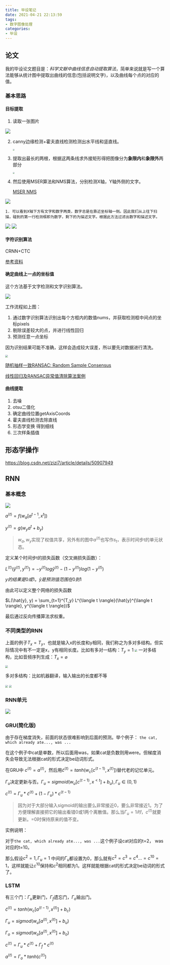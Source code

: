 ```yaml
---
title: 毕设笔记
date: 2021-04-21 22:13:59
tags:
- 数字图像处理
categories:
- 毕设
---
```


## 论文

我的毕设论文题目是：*科学文献中曲线信息自动提取算法*，简单来说就是写一个算法能够从统计图中提取出曲线的信息(包括说明文字)，以及曲线每个点的对应的值。

### 基本思路

#### 目标提取

  1. 读取一张图片

![](https://raw.githubusercontent.com/baichen99/pics/master/img/test_img.png)

  2. canny边缘检测+霍夫直线检测检测出水平线和竖直线。

     <img src="https://raw.githubusercontent.com/baichen99/pics/master/img/lines.png" style="zoom:33%;" />

  3. 提取出最长的两根，根据这两条线求外接矩形得把图像分为**象限内**和**象限外**两部分

     <img src="https://raw.githubusercontent.com/baichen99/pics/master/img/getAxisCoords.png" style="zoom:33%;" />

  4. 然后使用MSER算法和NMS算法，分别检测X轴，Y轴外侧的文字。

     [MSER NMS](https://zhuanlan.zhihu.com/p/66789730)

![](https://raw.githubusercontent.com/baichen99/pics/master/img/xyboxes.png)

    1. 可以看到X轴下方有文字和数字两类，数字总是在靠近坐标轴一侧。因此我们从上往下扫描，碰到的第一行检测框即为数字，剩下的为描述文字。根据此方法过滤出数字和描述文字。

<img src="https://raw.githubusercontent.com/baichen99/pics/master/img/withdrawNums1.png"/>

<img src="https://raw.githubusercontent.com/baichen99/pics/master/img/withdrawNums2.png"  />

#### 字符识别算法

CRNN+CTC

[参考资料](https://zhuanlan.zhihu.com/p/43534801)

#### 确定曲线上一点的坐标值

这个方法基于文字检测和文字识别算法。

![](https://raw.githubusercontent.com/baichen99/pics/master/img/%E6%88%AA%E5%B1%8F2021-04-26%20%E4%B8%8B%E5%8D%885.01.49.png)

工作流程如上图：

1. 通过数字识别算法识别出每个方框内的数值nums，并获取检测框中间点的坐标pixels
2. 剔除误差较大的点，并进行线性回归
3. 预测任意一点坐标

因为识别结果可能不准确，这样会造成较大误差，所以要先对数据进行清洗。

<img src="https://raw.githubusercontent.com/baichen99/pics/master/img/%E6%88%AA%E5%B1%8F2021-04-26%20%E4%B8%8B%E5%8D%885.00.10.png" style="zoom:50%;" />

[随机抽样一致RANSAC: Random Sample Consensus](https://zhuanlan.zhihu.com/p/36301702)

[线性回归及RANSAC异常值清除算法案例](https://blog.csdn.net/mago2015/article/details/84295425)



#### 曲线提取

1. 去噪
2. otsu二值化
3. 确定曲线位置getAxisCoords
4. 霍夫直线检测去除直线
5. 形态学变换 得到细线
6. 三次样条插值



## 形态学操作

https://blog.csdn.net/zizi7/article/details/50907949























































## RNN

### 基本概念

![](https://raw.githubusercontent.com/baichen99/pics/master/img/rnn-net.png)

$a^{\langle t \rangle} = f(w_a[a^{t-1}, x^{t}])$   

$y^{\langle t \rangle} = g(w_ya^{t}+b_y)$

> $w_a, w_y$实现了权值共享，另外有的图中$a^{\langle t \rangle}$也写作$s_{t}$，表示时间步t的单元状态。


定义某个时间步t的损失函数（交叉熵损失函数）：

$L^{\langle t \rangle}(\hat{y}^{\langle t \rangle}, y^{\langle t \rangle}) = -y^{\langle t \rangle}log\hat{y}^{\langle t \rangle} - (1-y^{\langle t \rangle})log(1-y^{\langle t \rangle})$

$y的结果是0或1，\hat y是预测值范围在0到1$

由此可以定义整个网络的损失函数

$L(\hat{y}, y) = \sum_{t=1}^{T_y} L^{\langle t \rangle}(\hat{y}^{\langle t \rangle}, y^{\langle t \rangle})$

最后通过反向传播算法求权重。

### 不同类型的RNN

上面的例子$T_x = T_y$，也就是输入x的长度和y相同，我们称之为多对多结构。但实际情况中有不一定是x，y有相同长度。比如有多对一结构：$T_y = 1$
<img src="https://raw.githubusercontent.com/baichen99/pics/master/img/%E6%88%AA%E5%B1%8F2021-04-18%20%E4%B8%8B%E5%8D%884.50.13.png" style="zoom:50%;" />
一对多结构，比如音频序列生成：$T_x = \varnothing$

<img src="https://raw.githubusercontent.com/baichen99/pics/master/img/%E6%88%AA%E5%B1%8F2021-04-18%20%E4%B8%8B%E5%8D%884.49.31.png" style="zoom:50%;" />

多对多结构：比如机器翻译，输入输出的长度都不等

<img src="https://raw.githubusercontent.com/baichen99/pics/master/img/%E6%88%AA%E5%B1%8F2021-04-18%20%E4%B8%8B%E5%8D%884.51.00.png" style="zoom:50%;" />

<img src="https://raw.githubusercontent.com/baichen99/pics/master/img/%E6%88%AA%E5%B1%8F2021-04-18%20%E4%B8%8B%E5%8D%884.52.09.png" style="zoom:50%;" />



### RNN单元

![](https://raw.githubusercontent.com/baichen99/pics/master/img/v2-de5ad673d74a07ea40a24f916956e675_b.webp.gif)

### GRU(简化版)

由于存在梯度消失，前面的状态很难影响到后面的预测。举个例子：
`the cat, which already ate..., was ...` 

在这个例子中cat是单数，所以后面用was，如果cat是负数则用were。但梯度消失会导致无法根据cat的形式决定be动词形式。

在GRU中 $c^{\langle t \rangle} = a^{\langle t \rangle}$，然后用$\tilde c^{\langle t \rangle} = tanh(w_c[c^{\langle t-1 \rangle}, x^{\langle t \rangle}])$替代老的记忆单元。

$\Gamma_u$决定更新与否。$\Gamma_u = sigmoid(w_u[c^{\langle t-1 \rangle}, x^{<t}]+b_u),  \Gamma_u\in(0, 1)$   

$c^{\langle t \rangle} = \Gamma_u * {\tilde c}^{\langle t \rangle} + (1-\Gamma_u)*c^{\langle t-1 \rangle}$

> 因为对于大部分输入sigmoid的输出要么非常接近0，要么非常接近1。为了方便理解直接把它的输出看错0或1两个离散值。那么当$\Gamma_u=1时，c^{\langle t \rangle}$就要更新。=0时保持原来的值不变。

实例说明：

对于`the cat, which already ate..., was ...`这个例子设cat对应的t=2， was对应的t=10。

那么假设$c^{2}=1, \Gamma_u=1$ 中间的$\Gamma_u$都设置为0，那么就有$c^{2}=c^{3}=c^{4} ... =c^{10}=1$，这样就能让$c^{10}$保持和$c^{2}$相同都为1。这样就能根据cat的形式决定be动词的形式了。



### LSTM

有三个门：$\Gamma_u$更新门，$\Gamma_f$遗忘门，$\Gamma_o$输出门。

$\tilde c^{\langle t \rangle} = tanh(w_c[a^{\langle t-1 \rangle}, x^{\langle t \rangle}] + b_c)$

$\Gamma_u = sigmod(w_u[a^{\langle t \rangle}, x^{\langle t \rangle}] + b_u)$

$\Gamma_o = sigmod(w_o[a^{\langle t \rangle}, x^{\langle t \rangle}] + b_o)$

$c^{\langle t \rangle} = \Gamma_u * \tilde c^{\langle t \rangle} + \Gamma_f * c^{\langle t \rangle}$

$a^{\langle t \rangle} = \Gamma_o * tanh(c^{\langle t \rangle})$

